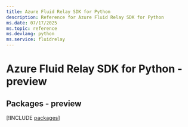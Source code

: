 ```yaml
---
title: Azure Fluid Relay SDK for Python
description: Reference for Azure Fluid Relay SDK for Python
ms.date: 07/17/2025
ms.topic: reference
ms.devlang: python
ms.service: fluidrelay
---
```

# Azure Fluid Relay SDK for Python - preview
## Packages - preview
[!INCLUDE [packages](fluid-relay-index.md)]